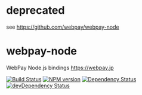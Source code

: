# deprecated

see https://github.com/webpay/webpay-node

webpay-node
===========

WebPay Node.js bindings https://webpay.jp

[![Build Status](https://travis-ci.org/e-jigsaw/webpay-node.png?branch=master)](https://travis-ci.org/e-jigsaw/webpay-node)
[![NPM version](https://badge.fury.io/js/webpay.png)](http://badge.fury.io/js/webpay)
[![Dependency Status](https://david-dm.org/e-jigsaw/webpay-node.png)](https://david-dm.org/e-jigsaw/webpay-node)
[![devDependency Status](https://david-dm.org/e-jigsaw/webpay-node/dev-status.png)](https://david-dm.org/e-jigsaw/webpay-node#info=devDependencies)
